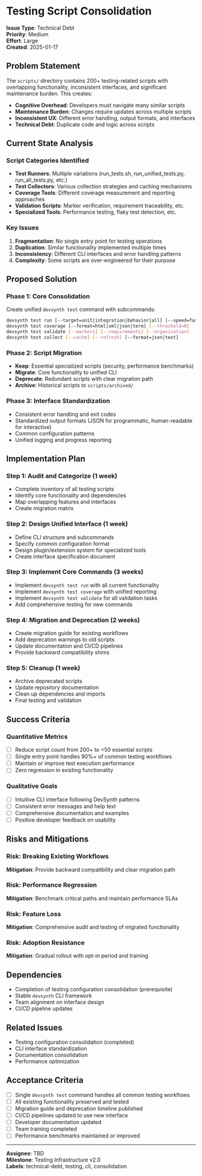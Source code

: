 # Testing Script Consolidation

**Issue Type**: Technical Debt  
**Priority**: Medium  
**Effort**: Large  
**Created**: 2025-01-17  

## Problem Statement

The `scripts/` directory contains 200+ testing-related scripts with overlapping functionality, inconsistent interfaces, and significant maintenance burden. This creates:

- **Cognitive Overhead**: Developers must navigate many similar scripts
- **Maintenance Burden**: Changes require updates across multiple scripts  
- **Inconsistent UX**: Different error handling, output formats, and interfaces
- **Technical Debt**: Duplicate code and logic across scripts

## Current State Analysis

### Script Categories Identified
- **Test Runners**: Multiple variations (run_tests.sh, run_unified_tests.py, run_all_tests.py, etc.)
- **Test Collectors**: Various collection strategies and caching mechanisms
- **Coverage Tools**: Different coverage measurement and reporting approaches
- **Validation Scripts**: Marker verification, requirement traceability, etc.
- **Specialized Tools**: Performance testing, flaky test detection, etc.

### Key Issues
1. **Fragmentation**: No single entry point for testing operations
2. **Duplication**: Similar functionality implemented multiple times
3. **Inconsistency**: Different CLI interfaces and error handling patterns
4. **Complexity**: Some scripts are over-engineered for their purpose

## Proposed Solution

### Phase 1: Core Consolidation
Create unified `devsynth test` command with subcommands:

```bash
devsynth test run [--target=unit|integration|behavior|all] [--speed=fast|medium|slow|all]
devsynth test coverage [--format=html|xml|json|term] [--threshold=N]
devsynth test validate [--markers] [--requirements] [--organization]
devsynth test collect [--cache] [--refresh] [--format=json|text]
```

### Phase 2: Script Migration
- **Keep**: Essential specialized scripts (security, performance benchmarks)
- **Migrate**: Core functionality to unified CLI
- **Deprecate**: Redundant scripts with clear migration path
- **Archive**: Historical scripts to `scripts/archived/`

### Phase 3: Interface Standardization
- Consistent error handling and exit codes
- Standardized output formats (JSON for programmatic, human-readable for interactive)
- Common configuration patterns
- Unified logging and progress reporting

## Implementation Plan

### Step 1: Audit and Categorize (1 week)
- Complete inventory of all testing scripts
- Identify core functionality and dependencies
- Map overlapping features and interfaces
- Create migration matrix

### Step 2: Design Unified Interface (1 week)
- Define CLI structure and subcommands
- Specify common configuration format
- Design plugin/extension system for specialized tools
- Create interface specification document

### Step 3: Implement Core Commands (3 weeks)
- Implement `devsynth test run` with all current functionality
- Implement `devsynth test coverage` with unified reporting
- Implement `devsynth test validate` for all validation tasks
- Add comprehensive testing for new commands

### Step 4: Migration and Deprecation (2 weeks)
- Create migration guide for existing workflows
- Add deprecation warnings to old scripts
- Update documentation and CI/CD pipelines
- Provide backward compatibility shims

### Step 5: Cleanup (1 week)
- Archive deprecated scripts
- Update repository documentation
- Clean up dependencies and imports
- Final testing and validation

## Success Criteria

### Quantitative Metrics
- [ ] Reduce script count from 200+ to <50 essential scripts
- [ ] Single entry point handles 90%+ of common testing workflows
- [ ] Maintain or improve test execution performance
- [ ] Zero regression in existing functionality

### Qualitative Goals
- [ ] Intuitive CLI interface following DevSynth patterns
- [ ] Consistent error messages and help text
- [ ] Comprehensive documentation and examples
- [ ] Positive developer feedback on usability

## Risks and Mitigations

### Risk: Breaking Existing Workflows
**Mitigation**: Provide backward compatibility and clear migration path

### Risk: Performance Regression
**Mitigation**: Benchmark critical paths and maintain performance SLAs

### Risk: Feature Loss
**Mitigation**: Comprehensive audit and testing of migrated functionality

### Risk: Adoption Resistance
**Mitigation**: Gradual rollout with opt-in period and training

## Dependencies

- Completion of testing configuration consolidation (prerequisite)
- Stable `devsynth` CLI framework
- Team alignment on interface design
- CI/CD pipeline updates

## Related Issues

- Testing configuration consolidation (completed)
- CLI interface standardization
- Documentation consolidation
- Performance optimization

## Acceptance Criteria

- [ ] Single `devsynth test` command handles all common testing workflows
- [ ] All existing functionality preserved and tested
- [ ] Migration guide and deprecation timeline published
- [ ] CI/CD pipelines updated to use new interface
- [ ] Developer documentation updated
- [ ] Team training completed
- [ ] Performance benchmarks maintained or improved

---

**Assignee**: TBD  
**Milestone**: Testing Infrastructure v2.0  
**Labels**: technical-debt, testing, cli, consolidation
